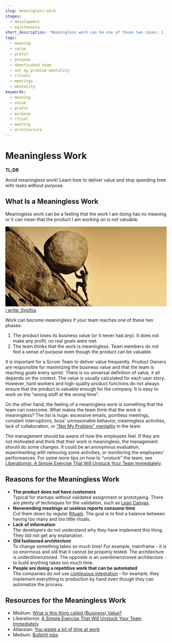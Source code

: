 ```yaml
---
slug: meaningless-work
stages:
  - development
  - maintenance
short_description: 'Meaningless work can be one of these two cases: 1. A feeling that the work has no meaning, the team members do not have a sense of purpose. 2. A work on a product that is not valuable.'
tags:
  - meaning
  - value
  - profit
  - purpose
  - demotivated team
  - not my problem mentality
  - rituals
  - meetings
  - mentality
keywords:
  - meaning
  - value
  - profit
  - purpose
  - ritual
  - meeting
  - architecture
---
```


# Meaningless Work

**TL;DR**

Avoid meaningless work! Learn how to deliver value and stop spending time with tasks without purpose.

## What Is a Meaningless Work

Meaningless work can be a feeling that the work I am doing has no meaning or it can mean that the product I am working on is not valuable.

![Meaningless Work](/files/sysifos.jpg)
[i write: Sysifos](https://iwrite.cz/knizni-a-ha-momenty-2017-cast-2-co-reknete-az-pozdravite/sysifos/)

Work can become meaningless if your team reaches one of these two phases:

1. The product loses its business value (or it never had any). It does not make any profit, no real goals were met.
2. The team thinks that the work is meaningless. Team members do not feel a sense of purpose even though the product can be valuable.

It is important for a Scrum Team to deliver value frequently. Product Owners are responsible for maximizing the business value and that the team is reaching goals every sprint. There is no universal definition of value, it all depends on the context. The value is usually calculated for each user story. However, hard workers and high-quality product functions do not always ensure that the product is valuable enough for the company. It is easy to work on the “wrong stuff at the wrong time”.

On the other hand, the feeling of a meaningless work is something that the team can overcome. What makes the team think that the work is meaningless? The list is huge: excessive emails, pointless meetings, constant interruptions, boss’ unreasonable behavior, meaningless activities, lack of collaboration, or ["Not My Problem" mentality](/problems/not-my-problem-mentality) in the team.

The management should be aware of how the employees feel. If they are not motivated and think that their work is meaningless, the management should do some changes. It could be an anonymous evaluation, experimenting with removing some activities, or monitoring the employees’ performances. For some more tips on how to “unstuck” the team, see [Liberationist: A Simple Exercise That Will Unstuck Your Team Immediately](https://blog.liberationist.org/a-simple-exercise-that-will-unstuck-your-team-immediately-d294d5ad1bc7).

## Reasons for the Meaningless Work

- **The product does not have customers**  
   Typical for startups without validated assignment or prototyping. There are plenty of techniques for the validation, such as [Lean Canvas](/practices/lean-canvas).
- **Neverending meetings or useless reports consume time**  
   Cut them down by regular [Rituals](/practices/rituals-definition). The goal is to find a balance between having too many and too little rituals.
- **Lack of information**  
  The developers do not understand why they have implement this thing. They did not get any explanation.
- **Old fashioned architecture**  
  To change something takes so much time! For example, mainframe - it is so enormous and old that it cannot be properly tested. The architecture is underdimenzioned. The opposite is an overdimenzioned architecture - to build anything takes too much time.
- **People are doing a repetitive work that can be automated**  
  The companies do not use [continuous integration](/practices/continuous-integration) - for example, they implement everything to production by hand even though they can automatize the process.

## Resources for the Meaningless Work

- Medium: [What is this thing called (Business) Value?](https://medium.com/the-liberators/what-is-this-thing-called-business-value-3b88b734d5a9)
- Liberationist: [A Simple Exercise That Will Unstuck Your Team Immediately](https://blog.liberationist.org/a-simple-exercise-that-will-unstuck-your-team-immediately-d294d5ad1bc7)
- Atlassian: [You waste a lot of time at work](https://www.atlassian.com/time-wasting-at-work-infographic)
- Medium: [Bullshit jobs](https://medium.com/swlh/bullshit-jobs-c1815fc10b77)
